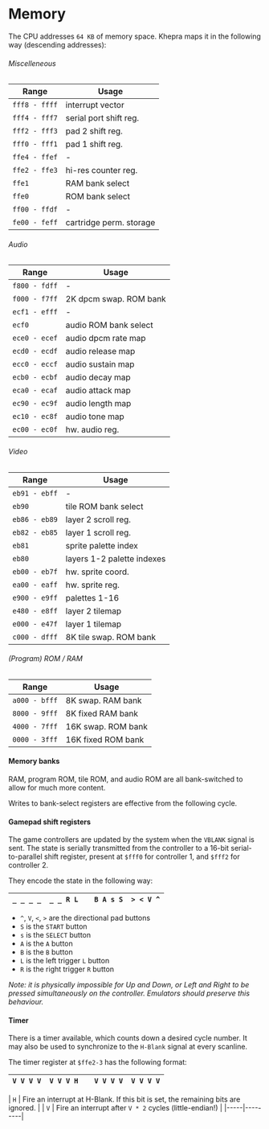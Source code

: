 Memory
======

The CPU addresses `64 KB` of memory space.
Khepra maps it in the following way (descending addresses):

###### Miscelleneous
| Range | Usage |
|-------|-------|
| `fff8 - ffff` | interrupt vector |
| `fff4 - fff7` | serial port shift reg. |
| `fff2 - fff3` | pad 2 shift reg. |
| `fff0 - fff1` | pad 1 shift reg. |
| `ffe4 - ffef` | - |
| `ffe2 - ffe3` | hi-res counter reg. |
| `ffe1`        | RAM bank select |
| `ffe0`        | ROM bank select |
| `ff00 - ffdf` | - |
| `fe00 - feff` | cartridge perm. storage |

###### Audio
| Range | Usage |
|-------|-------|
| `f800 - fdff` | - |
| `f000 - f7ff` | 2K dpcm swap. ROM bank |
| `ecf1 - efff` | - |
| `ecf0`        | audio ROM bank select |
| `ece0 - ecef` | audio dpcm rate map |
| `ecd0 - ecdf` | audio release map |
| `ecc0 - eccf` | audio sustain map |
| `ecb0 - ecbf` | audio decay map |
| `eca0 - ecaf` | audio attack map |
| `ec90 - ec9f` | audio length map |
| `ec10 - ec8f` | audio tone map |
| `ec00 - ec0f` | hw. audio reg. |

###### Video
| Range | Usage |
|-------|-------|
| `eb91 - ebff` | - |
| `eb90`        | tile ROM bank select |
| `eb86 - eb89` | layer 2 scroll reg. |
| `eb82 - eb85` | layer 1 scroll reg. |
| `eb81`        | sprite palette index |
| `eb80`        | layers 1-2 palette indexes |
| `eb00 - eb7f` | hw. sprite coord. |
| `ea00 - eaff` | hw. sprite reg. |
| `e900 - e9ff` | palettes 1-16 |
| `e480 - e8ff` | layer 2 tilemap |
| `e000 - e47f` | layer 1 tilemap |
| `c000 - dfff` | 8K tile swap. ROM bank |

###### (Program) ROM / RAM
| Range | Usage |
|-------|-------|
| `a000 - bfff` | 8K swap. RAM bank |
| `8000 - 9fff` | 8K  fixed RAM bank |
| `4000 - 7fff` | 16K swap. ROM bank |
| `0000 - 3fff` | 16K fixed ROM bank |

#### Memory banks
RAM, program ROM, tile ROM, and audio ROM are all bank-switched to allow for much
more content.

Writes to bank-select registers are effective from the following cycle.

#### Gamepad shift registers
The game controllers are updated by the system when the `VBLANK` signal is sent.
The state is serially transmitted from the controller to a 16-bit serial-to-parallel shift
register, present at `$fff0` for controller 1, and `$fff2` for controller 2.

They encode the state in the following way:

| `_ _ _ _  _ _ R L` | | `B A s S  > < V ^` |
|-------------------|---|-------------------|

- `^`, `V`, `<`, `>` are the directional pad buttons
- `S` is the `START` button
- `s` is the `SELECT` button
- `A` is the `A` button
- `B` is the `B` button
- `L` is the left trigger `L` button
- `R` is the right trigger `R` button

*Note: it is physically impossible for Up and Down, or Left and Right to be
pressed simultaneously on the controller. Emulators should preserve this behaviour.*

#### Timer
There is a timer available, which counts down a desired cycle number. It may also be used to synchronize to the `H-Blank` signal at every scanline.

The timer register at `$ffe2-3` has the following format:

| `V V V V  V V V H`  | | `V V V V  V V V V` |
|---------------------|---|---------------------|

| `H` | Fire an interrupt at H-Blank. If this bit is set, the remaining bits are ignored. |
| `V` | Fire an interrupt after `V * 2` cycles (little-endian!) |
|-----|---------|
